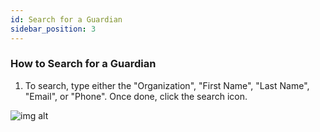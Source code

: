 ```yaml
---
id: Search for a Guardian
sidebar_position: 3
---
```


### How to Search for a Guardian

1. To search, type either the "Organization", "First Name", "Last Name", "Email", or "Phone". Once done, click the search icon.

![img alt](/img/guardians-search.PNG)